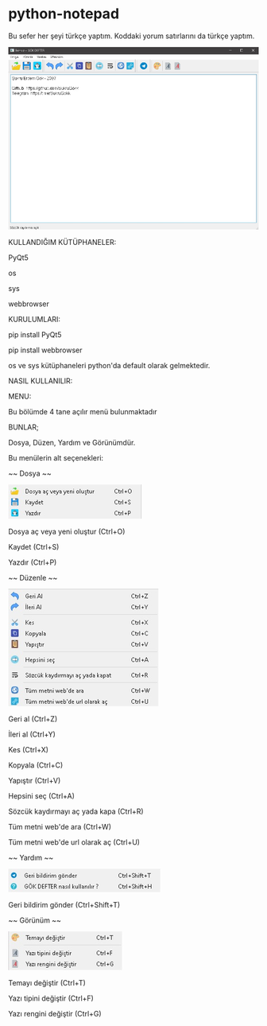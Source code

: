 # python-notepad
Bu sefer her şeyi türkçe yaptım. Koddaki yorum satırlarını da türkçe yaptım.

![alt text](https://github.com/SukruGokk/python-notepad/blob/master/main.jpg)

KULLANDIĞIM KÜTÜPHANELER:

PyQt5

os

sys

webbrowser

  
KURULUMLARI:

pip install PyQt5

pip install webbrowser

os ve sys kütüphaneleri python'da default olarak gelmektedir.


NASIL KULLANILIR:


MENU:

Bu bölümde 4 tane açılır menü bulunmaktadır


BUNLAR;

Dosya, Düzen, Yardım ve Görünümdür.


Bu menülerin alt seçenekleri:

~~ Dosya ~~

![alt text](https://github.com/SukruGokk/python-notepad/blob/master/file_menu.jpg)

Dosya aç veya yeni oluştur (Ctrl+O)

Kaydet (Ctrl+S)

Yazdır (Ctrl+P)


~~ Düzenle ~~

![alt text](https://github.com/SukruGokk/python-notepad/blob/master/edit_menu.jpg)


Geri al (Ctrl+Z)

İleri al (Ctrl+Y)

Kes (Ctrl+X)

Kopyala (Ctrl+C)

Yapıştır (Ctrl+V)

Hepsini seç (Ctrl+A)

Sözcük kaydırmayı aç yada kapa (Ctrl+R)

Tüm metni web'de ara (Ctrl+W)

Tüm metni web'de url olarak aç (Ctrl+U)


~~ Yardım ~~

![alt text](https://github.com/SukruGokk/python-notepad/blob/master/help_menu.jpg)

Geri bildirim gönder (Ctrl+Shift+T)


~~ Görünüm ~~

![alt text](https://github.com/SukruGokk/python-notepad/blob/master/appearance_menu.jpg)

Temayı değiştir (Ctrl+T)

Yazı tipini değiştir (Ctrl+F)

Yazı rengini değiştir (Ctrl+G)
